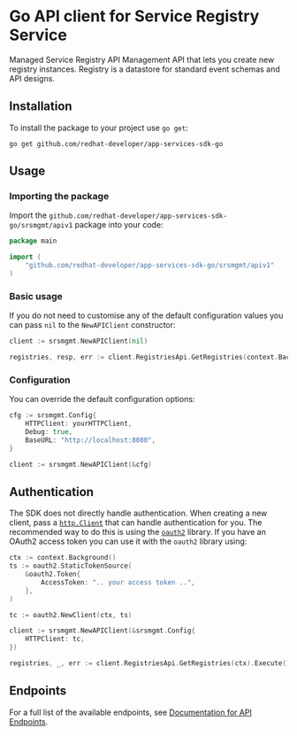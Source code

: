 # Go API client for Service Registry Service

Managed Service Registry API Management API that lets you create new registry instances. Registry is a datastore for standard event schemas and API designs.

## Installation

To install the package to your project use `go get`:

```shell
go get github.com/redhat-developer/app-services-sdk-go
```

## Usage

### Importing the package

Import the `github.com/redhat-developer/app-services-sdk-go/srsmgmt/apiv1` package into your code:

```go
package main

import (
    "github.com/redhat-developer/app-services-sdk-go/srsmgmt/apiv1"
)
```

### Basic usage

If you do not need to customise any of the default configuration values you can pass `nil` to the `NewAPIClient` constructor:

```go
client := srsmgmt.NewAPIClient(nil)

registries, resp, err := client.RegistriesApi.GetRegistries(context.Background()).Execute()
```

### Configuration

You can override the default configuration options:

```go
cfg := srsmgmt.Config{
    HTTPClient: yourHTTPClient,
    Debug: true,
    BaseURL: "http://localhost:8080",
}

client := srsmgmt.NewAPIClient(&cfg)
```

## Authentication

The SDK does not directly handle authentication. When creating a new client, pass a [`http.Client`](https://golang.org/pkg/net/http/#Client) that can handle authentication for you. The recommended way to do this is using the [`oauth2`](https://pkg.go.dev/golang.org/x/oauth2) library. If you have an OAuth2 access token you can use it with the `oauth2` library using:

```go
ctx := context.Background()
ts := oauth2.StaticTokenSource(
    &oauth2.Token{
        AccessToken: ".. your access token ..",
    },
)

tc := oauth2.NewClient(ctx, ts)

client := srsmgmt.NewAPIClient(&srsmgmt.Config{
    HTTPClient: tc,
})

registries, _, err := client.RegistriesApi.GetRegistries(ctx).Execute()
```

## Endpoints

For a full list of the available endpoints, see [Documentation for API Endpoints](./client/README.md#documentation-for-api-endpoints).